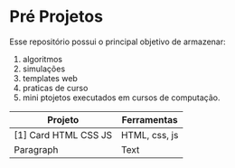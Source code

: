 # Pré Projetos

Esse repositório possui o principal objetivo de armazenar:
  1. algoritmos
  2. simulações
  3. templates web
  4. praticas de curso 
  5. mini ptojetos executados em cursos de computação.


| Projeto | Ferramentas |
| ----------- | ----------- |
| [1] Card HTML CSS JS | HTML, css, js |
| Paragraph | Text |



